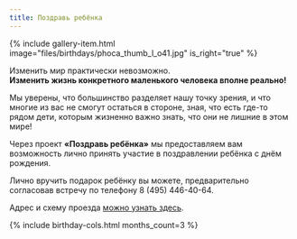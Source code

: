 ```yaml
---
title: Поздравь ребёнка
---
```


{% include gallery-item.html image="files/birthdays/phoca_thumb_l_o41.jpg" is_right="true" %}

Изменить мир практически невозможно.  
**Изменить жизнь конкретного маленького человека вполне реально!**

Мы уверены, что большинство разделяет нашу точку зрения, и что многие из вас не смогут остаться в стороне, зная,
что есть где-то рядом дети, которым жизненно важно знать, что они не лишние в этом мире!

Через проект **«Поздравь ребёнка»** мы предоставляем вам возможность лично принять участие в поздравлении ребёнка
с днём рождения.

Лично вручить подарок ребёнку вы можете, предварительно согласовав встречу по телефону 8 (495) 446-40-64.

Адрес и схему проезда [можно узнать здесь]({{site.baseurl}}/contacts/).

{% include birthday-cols.html months_count=3 %}

